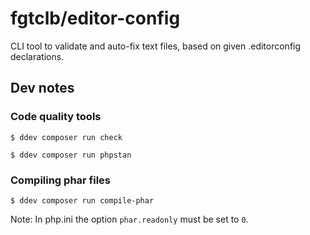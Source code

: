 # fgtclb/editor-config

CLI tool to validate and auto-fix text files, based on given .editorconfig declarations.



## Dev notes

### Code quality tools

```
$ ddev composer run check

$ ddev composer run phpstan
```


### Compiling phar files

```
$ ddev composer run compile-phar
```

Note: In php.ini the option ``phar.readonly`` must be set to ``0``.
